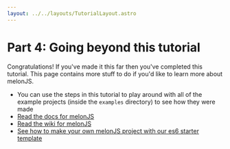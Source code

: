 ```yaml
---
layout: ../../layouts/TutorialLayout.astro
---
```


# Part 4: Going beyond this tutorial

Congratulations! If you've made it this far then you've completed this tutorial. This page contains more stuff to do if you'd like to learn more about melonJS.

-   You can use the steps in this tutorial to play around with all of the example projects (inside the `examples` directory) to see how they were made
-   [Read the docs for melonJS](https://melonjs.github.io/melonJS/docs/)
-   [Read the wiki for melonJS](https://github.com/melonjs/melonJS/wiki)
-   [See how to make your own melonJS project with our es6 starter template](/tutorial/making-your-own-game)

